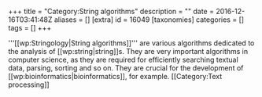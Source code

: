 +++
title = "Category:String algorithms"
description = ""
date = 2016-12-16T03:41:48Z
aliases = []
[extra]
id = 16049
[taxonomies]
categories = []
tags = []
+++

'''[[wp:Stringology|String algorithms]]''' are various algorithms dedicated to the analysis of [[wp:string|string]]s.  They are very important algorithms in computer science, as they are required for efficiently searching textual data, parsing, sorting and so on.  They are crucial for the development of [[wp:bioinformatics|bioinformatics]], for example.
[[Category:Text processing]]
